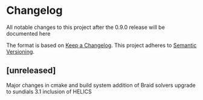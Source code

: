 # Changelog
All notable changes to this project after the 0.9.0 release will be documented here

The format is based on [Keep a Changelog](http://keepachangelog.com/en/1.0.0/).
This project adheres to [Semantic Versioning](https://semver.org/spec/v2.0.0.html).
## [unreleased]
Major changes in cmake and build system
addition of Braid solvers
upgrade to sundials 3.1
inclusion of HELICS
